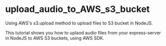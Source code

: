 # upload_audio_to_AWS_s3_bucket
Using AWS's s3.upload method to upload files to S3 bucket in NodeJS.

This tutorial shows you how to uplaod audio files from your express-server in NodeJS to AWS S3 buckets, using AWS SDK.
